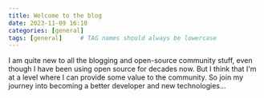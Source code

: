```yaml
---
title: Welcome to the blog
date: 2023-11-09 16:10
categories: [general]
tags: [general]     # TAG names should always be lowercase
---
```


I am quite new to all the blogging and open-source community stuff, even though I have been using open source for decades now. But I think that I'm at a level where I can provide some value to the community. So join my journey into becoming a better developer and  new technologies...